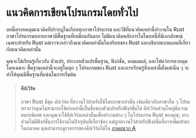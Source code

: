 # แนวคิดการเขียนโปรแกรมโดยทั่วไป

บทนี้ครอบคลุมแนวคิดที่ปรากฏในเกือบทุกภาษาโปรแกรม และวิธีที่แนวคิดเหล่านี้ทำงานใน Rust
ภาษาโปรแกรมหลายภาษามีพื้นฐานที่เหมือนกันมาก 
ไม่มีแนวคิดหลักการใดในบทนี้ที่มีเอกลักษณ์เฉพาะสำหรับ Rust
แต่เราจะกล่าวถึงแนวคิดเหล่านั้นในบริบทของ Rust และอธิบายแบบแผนที่เกี่ยวกับแนวคิดเหล่านั้น

คุณจะได้เรียนรู้เกี่ยวกับ ตัวแปร, ประเภทตัวแปรพื้นฐาน, ฟังก์ชั่น, คอมเมนต์, และโฟลว์การควบคุม 
โดยเฉพาะ พื้นฐานเหล่านี้จะอยู่ในทุก ๆ โปรแกรมของ Rust และการเรียนรู้สิ่งเหล่านี้ตั้งแต่เนิ่น ๆ 
จะทำให้คุณมีพื้นฐานที่แน่นในการเริ่มต้น

> #### คีย์เวิร์ด
> 
> ภาษา Rust มีชุด *คีย์เวิร์ด* ที่สงวนไว้สำหรับใช้โดยภาษาเท่านั้น เช่นเดียวกับภาษาอื่น ๆ 
> โปรดทราบว่าคุณไม่สามารถใช้คำเหล่านี้เป็นชื่อของตัวแปรหรือฟังก์ชั่นได้
> คีย์เวิร์ดส่วนใหญ่มีความหมายพิเศษ และคุณจะใช้คีย์เวิร์ดเหล่านั้นเพื่อทำงานต่าง ๆ ในโปรแกรม 
> Rust ของคุณ; บางส่วนไม่มีฟังก์ชั่นการใช้งานในปัจจุบันที่เกี่ยวข้อง 
> แต่ถูกสงวนไว้สำหรับฟังก์ชั่นที่อาจเพิ่มเข้ามาในอนาคต คุณสามารถดูรายการของคีย์เวิร์ดได้ใน
> [ภาคผนวก A][appendix_a]


[appendix_a]: appendix-01-keywords.md
